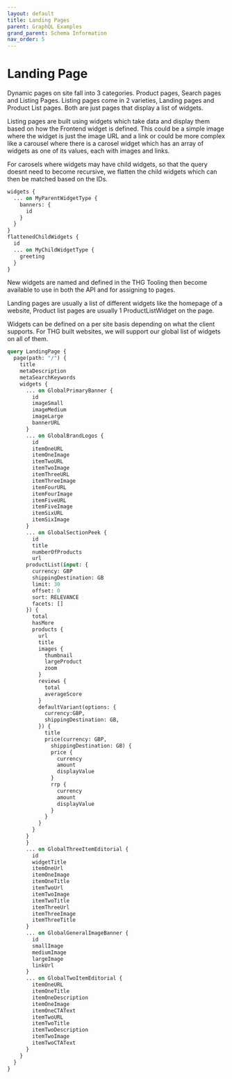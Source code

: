 ```yaml
---
layout: default
title: Landing Pages
parent: GraphQL Examples
grand_parent: Schema Information
nav_order: 5
---
```


# Landing Page
Dynamic pages on site fall into 3 categories. Product pages, Search pages and Listing Pages. Listing pages come in 2 varieties, Landing pages and Product List pages. Both are just pages that display a list of widgets.

Listing pages are built using widgets which take data and display them based on how the Frontend widget is defined. This could be a simple image where the widget is just the image URL and a link or could be more complex like a carousel where there is a carosel widget which has an array of widgets as one of its values, each with images and links.

For carosels where widgets may have child widgets, so that the query doesnt need to become recursive, we flatten the child widgets which can then be matched based on the IDs.

```graphql
widgets {
  ... on MyParentWidgetType {
    banners: {
      id
    }
  }
}
flattenedChildWidgets {
  id
  ... on MyChildWidgetType {
    greeting
  }
}
```

New widgets are named and defined in the THG Tooling then become available to use in both the API and for assigning to pages.

Landing pages are usually a list of different widgets like the homepage of a website, Product list pages are usually 1 ProductListWidget on the page.

Widgets can be defined on a per site basis depending on what the client supports. For THG built websites, we will support our global list of widgets on all of them.

```graphql
query LandingPage {
  page(path: "/") {
    title
    metaDescription
    metaSearchKeywords
    widgets {
      ... on GlobalPrimaryBanner {
        id
        imageSmall
        imageMedium
        imageLarge
        bannerURL
      }
      ... on GlobalBrandLogos {
        id
        itemOneURL
        itemOneImage
        itemTwoURL
        itemTwoImage
        itemThreeURL
        itemThreeImage
        itemFourURL
        itemFourImage
        itemFiveURL
        itemFiveImage
        itemSixURL
        itemSixImage
      }
      ... on GlobalSectionPeek {
        id
        title
        numberOfProducts
        url
      productList(input: {
        currency: GBP
        shippingDestination: GB
        limit: 30
        offset: 0
        sort: RELEVANCE
        facets: []          
      }) {
        total
        hasMore
        products {
          url
          title
          images {
            thumbnail
            largeProduct
            zoom
          }
          reviews {
            total
            averageScore
          }
          defaultVariant(options: {
            currency:GBP,
            shippingDestination: GB,
          }) {
            title
            price(currency: GBP, 
              shippingDestination: GB) {
              price {
                currency
                amount
                displayValue
              }
              rrp {
                currency
                amount
                displayValue
              }
            }
          }
        }
      }
      }
      ... on GlobalThreeItemEditorial {
        id
        widgetTitle
        itemOneUrl
        itemOneImage
        itemOneTitle
        itemTwoUrl
        itemTwoImage
        itemTwoTitle
        itemThreeUrl
        itemThreeImage
        itemThreeTitle
      }
      ... on GlobalGeneralImageBanner {
        id
        smallImage
        mediumImage
        largeImage
        linkUrl
      }
      ... on GlobalTwoItemEditorial {
        itemOneURL
        itemOneTitle
        itemOneDescription
        itemOneImage
        itemOneCTAText
        itemTwoURL
        itemTwoTitle
        itemTwoDescription
        itemTwoImage
        itemTwoCTAText
      }
    }
  }
}
```
